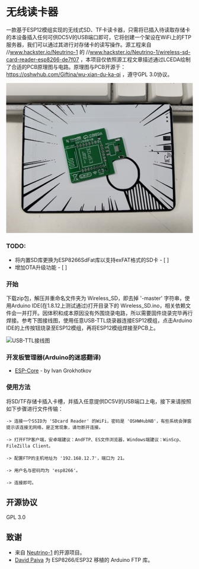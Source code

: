 # 无线读卡器

一款基于ESP12模组实现的无线式SD、TF卡读卡器，只需将已插入待读取存储卡的本设备插入任何可供DC5V的USB端口即可，它将创建一个架设在WiFi上的FTP服务器，我们可以通过其进行对存储卡的读写操作。源工程来自 //www.hackster.io/Neutrino-1 的 //www.hackster.io/Neutrino-1/wireless-sd-card-reader-esp8266-de7f07 ，本项目仅依照源工程文章描述通过LCEDA绘制了合适的PCB原理图与电路。原理图与PCB开源于：https://oshwhub.com/Giftina/wu-xian-du-ka-qi ，遵守GPL 3.0协议。

![打样图](https://github.com/Giftia/Wireless_SD/blob/master/PCB.jpg)

### TODO:

* 将内置SD库更换为ESP8266SdFat库以支持exFAT格式的SD卡 - [ ]  
* 增加OTA升级功能 - [ ]  

### 开始

下载zip包，解压并重命名文件夹为 Wireless_SD，即去掉 '-master' 字符串，使用Arduino IDE(在1.8.12上测试通过)打开目录下的 Wireless_SD.ino，相关依赖文件会一并打开。因体积和成本原因没有外围烧录电路，所以需要固件烧录完毕再行焊接。参考下图接线图，使用任意USB-TTL烧录器连接ESP12模组，点击Arduino IDE的上传按钮烧录至ESP12模组，再将ESP12模组焊接至PCB上。

![USB-TTL接线图](http://wiki.ai-thinker.com/_media/esp_download/downloadfirmware_hardware.png)

### 开发板管理器(Arduino的迷惑翻译)

* [ESP-Core](https://github.com/esp8266/Arduino) - by Ivan Grokhotkov

### 使用方法

将SD/TF存储卡插入卡槽，并插入任意提供DC5V的USB端口上电，接下来请按照如下步骤进行文件传输：
```
-> 连接一个SSID为 'SDcard Reader' 的WiFi，密码是 'OSHWHubNB'，有些系统会弹窗提示该连接无网络，是正常现象，请勿断开连接。

-> 打开FTP客户端，安卓端建议：AndFTP、ES文件浏览器，Windows端建议：WinScp、FileZilla Client。

-> 配置FTP的主机地址为 '192.168.12.7'，端口为 21。

-> 用户名与密码均为 'esp8266'。

-> 连接即可。
```

## 开源协议

GPL 3.0

## 致谢

* 来自 [Neutrino-1](https://github.com/Neutrino-1) 的开源项目。
* [David Paiva](https://github.com/nailbuster) 为 ESP8266/ESP32 移植的 Arduino FTP 库。
